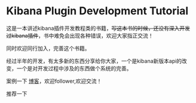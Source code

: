 # Kibana Plugin Development Tutorial

这是一本讲述kibana插件开发教程类的书籍，~~写这本书的时候，还没有深入开发过kibana插件~~，书中难免会出现各种错误，欢迎大家指正交流！

同时欢迎同行加入，完善这个书籍。

经过半年的开发，有太多新的东西分享给你大家，一个是kibana新版本api的改变，一个是对开发过程中涉及的东西做个系统的完善。

案例一下 [博客](http://trumandu.github.io/)，欢迎follower,欢迎交流！







推荐一下

